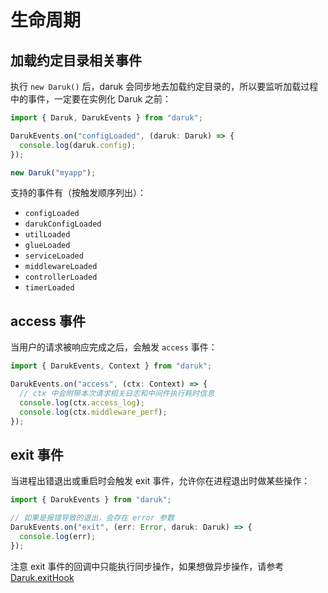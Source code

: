 # 生命周期

## 加载约定目录相关事件

执行 `new Daruk()` 后，daruk 会同步地去加载约定目录的，所以要监听加载过程中的事件，一定要在实例化 Daruk 之前：

```ts
import { Daruk, DarukEvents } from "daruk";

DarukEvents.on("configLoaded", (daruk: Daruk) => {
  console.log(daruk.config);
});

new Daruk("myapp");
```

支持的事件有（按触发顺序列出）：

- `configLoaded`
- `darukConfigLoaded`
- `utilLoaded`
- `glueLoaded`
- `serviceLoaded`
- `middlewareLoaded`
- `controllerLoaded`
- `timerLoaded`

## access 事件

当用户的请求被响应完成之后，会触发 `access` 事件：

```ts
import { DarukEvents, Context } from "daruk";

DarukEvents.on("access", (ctx: Context) => {
  // ctx 中会附带本次请求相关日志和中间件执行耗时信息
  console.log(ctx.access_log);
  console.log(ctx.middleware_perf);
});
```

## exit 事件

当进程出错退出或重启时会触发 exit 事件，允许你在进程退出时做某些操作：

```ts
import { DarukEvents } from "daruk";

// 如果是报错导致的退出，会存在 error 参数
DarukEvents.on("exit", (err: Error, daruk: Daruk) => {
  console.log(err);
});
```

注意 exit 事件的回调中只能执行同步操作，如果想做异步操作，请参考 [Daruk.exitHook](../api/api.md#exithook)

